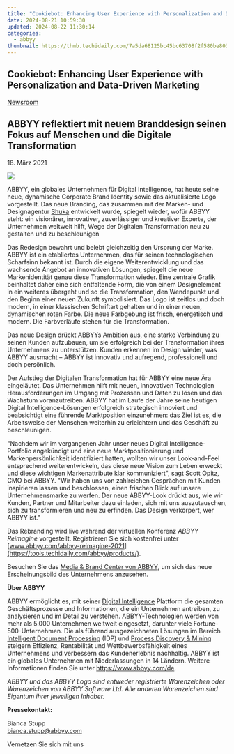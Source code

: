 ```yaml
---
title: "Cookiebot: Enhancing User Experience with Personalization and Data-Driven Marketing"
date: 2024-08-21 10:59:30
updated: 2024-08-22 11:30:14
categories:
  - abbyy
thumbnail: https://thmb.techidaily.com/7a5da68125bc45bc63708f2f580be8038605e22ab60525be31c19cd6a83a650a.jpg
---
```


## Cookiebot: Enhancing User Experience with Personalization and Data-Driven Marketing

[Newsroom](https://tools.techidaily.com/abbyy/products/)

## ABBYY reflektiert mit neuem Branddesign seinen Fokus auf Menschen und die Digitale Transformation

18\. März 2021

![](https://content.abbyy.com/-/media/project/abbyy/abbyy/branchtemplates/shutterstock_1272462163_1296-x-729.jpg?h=729&iar=0&w=1296)

ABBYY, ein globales Unternehmen für Digital Intelligence, hat heute seine neue, dynamische Corporate Brand Identity sowie das aktualisierte Logo vorgestellt. Das neue Branding, das zusammen mit der Marken- und Designagentur [Shuka](https://shuka.design/) entwickelt wurde, spiegelt wieder, wofür ABBYY steht: ein visionärer, innovativer, zuverlässiger und kreativer Experte, der Unternehmen weltweit hilft, Wege der Digitalen Transformation neu zu gestalten und zu beschleunigen

Das Redesign bewahrt und belebt gleichzeitig den Ursprung der Marke. ABBYY ist ein etabliertes Unternehmen, das für seinen technologischen Scharfsinn bekannt ist. Durch die eigene Weiterentwicklung und das wachsende Angebot an innovativen Lösungen, spiegelt die neue Markenidentität genau diese Transformation wieder. Eine zentrale Grafik beinhaltet daher eine sich entfaltende Form, die von einem Designelement in ein weiteres übergeht und so die Transformation, den Wendepunkt und den Beginn einer neuen Zukunft symbolisiert. Das Logo ist zeitlos und doch modern, in einer klassischen Schriftart gehalten und in einer neuen, dynamischen roten Farbe. Die neue Farbgebung ist frisch, energetisch und modern. Die Farbverläufe stehen für die Transformation.

Das neue Design drückt ABBYYs Ambition aus, eine starke Verbindung zu seinen Kunden aufzubauen, um sie erfolgreich bei der Transformation ihres Unternehmens zu unterstützen. Kunden erkennen im Design wieder, was ABBYY ausmacht – ABBYY ist innovativ und aufregend, professionell und doch persönlich.

Der Aufstieg der Digitalen Transformation hat für ABBYY eine neue Ära eingeläutet. Das Unternehmen hilft mit neuen, innovativen Technologien Herausforderungen im Umgang mit Prozessen und Daten zu lösen und das Wachstum voranzutreiben. ABBYY hat im Laufe der Jahre seine heutigen Digital Intelligence-Lösungen erfolgreich strategisch innoviert und beabsichtigt eine führende Marktposition einzunehmen: das Ziel ist es, die Arbeitsweise der Menschen weiterhin zu erleichtern und das Geschäft zu beschleunigen.

"Nachdem wir im vergangenen Jahr unser neues Digital Intelligence-Portfolio angekündigt und eine neue Marktpositionierung und Markenpersönlichkeit identifiziert hatten, wollten wir unser Look-and-Feel entsprechend weiterentwickeln, das diese neue Vision zum Leben erweckt und diese wichtigen Markenattribute klar kommuniziert", sagt Scott Opitz, CMO bei ABBYY. "Wir haben uns von zahlreichen Gesprächen mit Kunden inspirieren lassen und beschlossen, einen frischen Blick auf unsere Unternehmensmarke zu werfen. Der neue ABBYY-Look drückt aus, wie wir Kunden, Partner und Mitarbeiter dazu einladen, sich mit uns auszutauschen, sich zu transformieren und neu zu erfinden. Das Design verkörpert, wer ABBYY ist."

Das Rebranding wird live während der virtuellen Konferenz _ABBYY Reimagine_ vorgestellt. Registrieren Sie sich kostenfrei unter [www.abbyy.com/abbyy-reimagine-2021](https://tools.techidaily.com/abbyy/products/).

Besuchen Sie das [Media & Brand Center von ABBYY](https://tools.techidaily.com/abbyy/products/), um sich das neue Erscheinungsbild des Unternehmens anzusehen.

**Über ABBYY**

ABBYY ermöglicht es, mit seiner [Digital Intelligence](https://tools.techidaily.com/abbyy/products/) Plattform die gesamten Geschäftsprozesse und Informationen, die ein Unternehmen antreiben, zu analysieren und im Detail zu verstehen. ABBYY-Technologien werden von mehr als 5.000 Unternehmen weltweit eingesetzt, darunter viele Fortune-500-Unternehmen. Die als führend ausgezeichneten Lösungen im Bereich [Intelligent Document Processing](https://tools.techidaily.com/abbyy/products/) (IDP) und [Process Discovery & Mining](https://tools.techidaily.com/abbyy/products/) steigern Effizienz, Rentabilität und Wettbewerbsfähigkeit eines Unternehmens und verbessern das Kundenerlebnis nachhaltig. ABBYY ist ein globales Unternehmen mit Niederlassungen in 14 Ländern. Weitere Informationen finden Sie unter <https://www.abbyy.com/de>.

_ABBYY und das ABBYY Logo sind entweder registrierte Warenzeichen oder Warenzeichen von ABBYY Software Ltd. Alle anderen Warenzeichen sind Eigentum ihrer jeweiligen Inhaber._

**Pressekontakt:**

Bianca Stupp  
[bianca.stupp@abbyy.com](https://tools.techidaily.com/abbyy/products/)  
  
Vernetzen Sie sich mit uns

<ins class="adsbygoogle"
     style="display:block"
     data-ad-format="autorelaxed"
     data-ad-client="ca-pub-7571918770474297"
     data-ad-slot="1223367746"></ins>



<ins class="adsbygoogle"
     style="display:block"
     data-ad-client="ca-pub-7571918770474297"
     data-ad-slot="8358498916"
     data-ad-format="auto"
     data-full-width-responsive="true"></ins>
